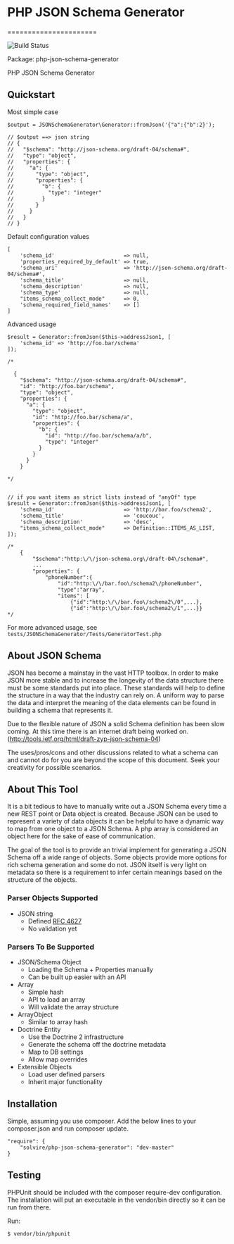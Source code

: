 # PHP JSON Schema Generator 
======================

![Build Status](https://travis-ci.org/evaisse/php-json-schema-generator#)

Package: php-json-schema-generator


PHP JSON Schema Generator

## Quickstart

Most simple case

    $output = JSONSchemaGenerator\Generator::fromJson('{"a":{"b":2}');
     
    // $output ==> json string
    // {
    //   "$schema": "http://json-schema.org/draft-04/schema#",
    //   "type": "object",
    //   "properties": {
    //     "a": {
    //       "type": "object",
    //       "properties": {
    //         "b": {
    //           "type": "integer"
    //         }
    //       }
    //     }
    //   }
    // }

Default configuration values 

    [
        'schema_id'                      => null,
        'properties_required_by_default' => true,
        'schema_uri'                     => 'http://json-schema.org/draft-04/schema#',
        'schema_title'                   => null,
        'schema_description'             => null,
        'schema_type'                    => null,
        "items_schema_collect_mode"      => 0,
        'schema_required_field_names'    => []
    ]

Advanced usage 

    $result = Generator::fromJson($this->addressJson1, [
        'schema_id' => 'http://foo.bar/schema'
    ]);
    
    /*
    
      {
        "$schema": "http://json-schema.org/draft-04/schema#",
        "id": "http://foo.bar/schema",
        "type": "object",
        "properties": {
          "a": {
            "type": "object",
            "id": "http://foo.bar/schema/a",
            "properties": {
              "b": {
                "id": "http://foo.bar/schema/a/b",
                "type": "integer"
              }
            }
          }
        }
    
    */
    
    
    // if you want items as strict lists instead of "anyOf" type
    $result = Generator::fromJson($this->addressJson1, [
        'schema_id'                      => 'http://bar.foo/schema2',
        'schema_title'                   => 'coucouc',
        'schema_description'             => 'desc',
        "items_schema_collect_mode"      => Definition::ITEMS_AS_LIST,
    ]);
    
    /*
        {
            "$schema":"http:\/\/json-schema.org\/draft-04\/schema#",
            ...
            "properties": {
                "phoneNumber":{
                    "id":"http:\/\/bar.foo\/schema2\/phoneNumber",
                    "type":"array",
                    "items": [ 
                        {"id":"http:\/\/bar.foo\/schema2\/0",...},
                        {"id":"http:\/\/bar.foo\/schema2\/1",...}}
    */
   

For more advanced usage, see `tests/JSONSchemaGenerator/Tests/GeneratorTest.php`


## About JSON Schema

JSON has become a mainstay in the vast HTTP toolbox. In order to make JSON more stable and to increase the longevity of the data structure there must be some standards put into place.  These standards will help to define the structure in a way that the industry can rely on.  A uniform way to parse the data and interpret the meaning of the data elements can be found in building a schema that represents it. 

Due to the flexible nature of JSON a solid Schema definition has been slow coming.  At this time there is an internet draft being worked on.  
(http://tools.ietf.org/html/draft-zyp-json-schema-04)

The uses/pros/cons and other discussions related to what a schema can and cannot do for you are beyond the scope of this document.  Seek your creativity for possible scenarios. 

## About This Tool

It is a bit tedious to have to manually write out a JSON Schema every time a new REST point or Data object is created.  Because JSON can be used to represent a variety of data objects it can be helpful to have a dynamic way to map from one object to a JSON Schema. A php array is considered an object here for the sake of ease of communication.  

The goal of the tool is to provide an trivial implement for generating a JSON Schema off a wide range of objects. Some objects provide more options for rich schema generation and some do not. JSON itself is very light on metadata so there is a requirement to infer certain meanings based on the structure of the objects.  

### Parser Objects Supported
* JSON string
  * Defined [RFC 4627](http://tools.ietf.org/html/rfc4627)
  * No validation yet

### Parsers To Be Supported
* JSON/Schema Object
  * Loading the Schema + Properties manually
  * Can be built up easier with an API 
* Array 
  * Simple hash
  * API to load an array 
  * Will validate the array structure
* ArrayObject 
  * Similar to array hash
* Doctrine Entity
  * Use the Doctrine 2 infrastructure 
  * Generate the schema off the doctrine metadata
  * Map to DB settings
  * Allow map overrides
* Extensible Objects
  * Load user defined parsers
  * Inherit major functionality  

## Installation 
Simple, assuming you use composer. Add the below lines to your composer.json and run composer update.  


    "require": {
        "solvire/php-json-schema-generator": "dev-master"
    }
    
## Testing
PHPUnit should be included with the composer require-dev configuration. The installation will put an
executable in the vendor/bin directly so it can be run from there. 

Run:

    $ vendor/bin/phpunit

